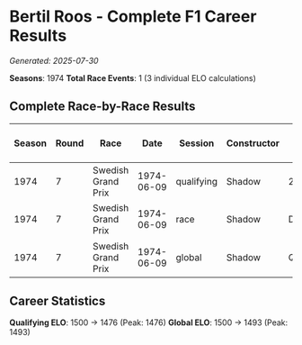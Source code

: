 # Bertil Roos - Complete F1 Career Results

*Generated: 2025-07-30*

**Seasons**: 1974
**Total Race Events**: 1 (3 individual ELO calculations)

## Complete Race-by-Race Results

| Season | Round | Race | Date | Session | Constructor | Position | Starting ELO | ELO Change | Final ELO | Teammate | Teammate Position | Teammate Starting ELO | Teammate ELO Change | Teammate Final ELO |
|--------|-------|------|------|---------|-------------|----------|--------------|------------|-----------|----------|-------------------|----------------------|---------------------|-------------------|
| 1974 | 7 | Swedish Grand Prix | 1974-06-09 | qualifying | Shadow | 23 | 1500 | -24 | 1476 | <img src="https://upload.wikimedia.org/wikipedia/commons/c/c3/Flag_of_France.svg" alt="France" width="20" height="auto" style="vertical-align: middle; margin-right: 5px;" onerror="this.outerHTML='🇫🇷'; this.style.marginRight='5px';"/> Jean-Pierre Jarier | 8 | N/A | N/A | N/A |
| 1974 | 7 | Swedish Grand Prix | 1974-06-09 | race | Shadow | DNF | 1500 | N/A | 1500 | <img src="https://upload.wikimedia.org/wikipedia/commons/c/c3/Flag_of_France.svg" alt="France" width="20" height="auto" style="vertical-align: middle; margin-right: 5px;" onerror="this.outerHTML='🇫🇷'; this.style.marginRight='5px';"/> Jean-Pierre Jarier | 5 | N/A | N/A | N/A |
| 1974 | 7 | Swedish Grand Prix | 1974-06-09 | global | Shadow | Q:23/R:DNF | 1500 | -7 | 1493 | <img src="https://upload.wikimedia.org/wikipedia/commons/c/c3/Flag_of_France.svg" alt="France" width="20" height="auto" style="vertical-align: middle; margin-right: 5px;" onerror="this.outerHTML='🇫🇷'; this.style.marginRight='5px';"/> Jean-Pierre Jarier | Q:8/R:5 | N/A | N/A | N/A |

## Career Statistics

**Qualifying ELO**: 1500 → 1476 (Peak: 1476)
**Global ELO**: 1500 → 1493 (Peak: 1493)
